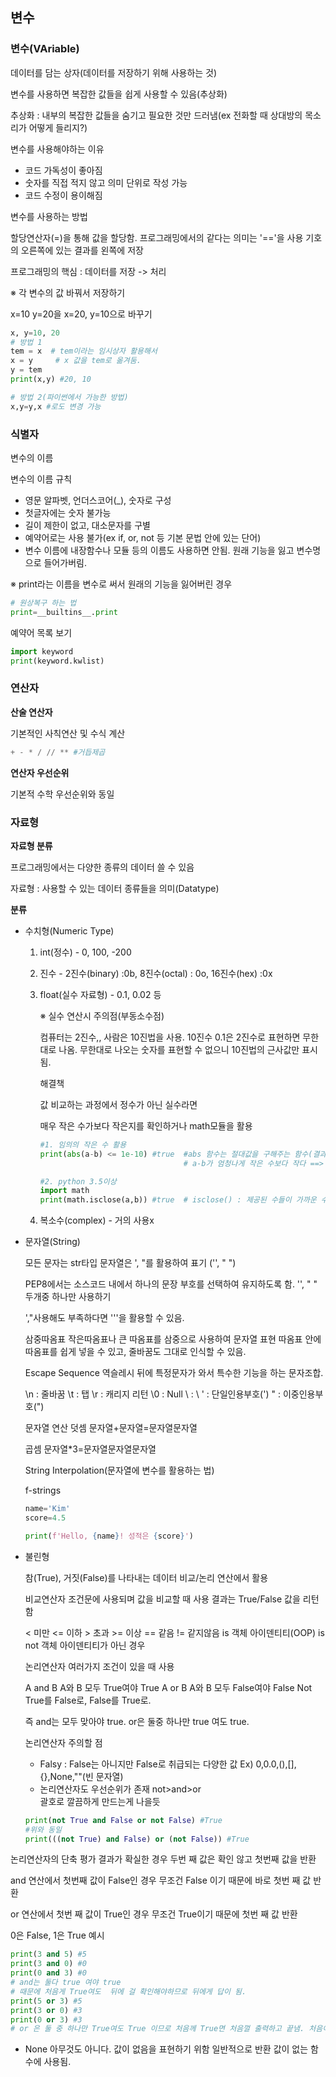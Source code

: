 ## 변수
### 변수(VAriable)
데이터를 담는 상자(데이터를 저장하기 위해 사용하는 것)

변수를 사용하면 복잡한 값들을 쉽게 사용할 수 있음(추상화)

추상화 : 내부의 복잡한 값들을 숨기고 필요한 것만 드러냄(ex 전화할 때 상대방의 목소리가 어떻게 들리지?)

변수를 사용해야하는 이유
* 코드 가독성이 좋아짐
* 숫자를 직접 적지 않고 의미 단위로 작성 가능
* 코드 수정이 용이해짐 
  
변수를 사용하는 방법
 
할당연산자(=)을 통해 값을 할당함.
프로그래밍에서의 같다는 의미는 '=='을 사용
기호의 오른쪽에 있는 결과를 왼쪽에 저장


프로그래밍의 핵심 : 데이터를 저장 -> 처리

※ 각 변수의 값 바꿔서 저장하기

x=10 y=20을 x=20, y=10으로 바꾸기
```python
x, y=10, 20
# 방법 1
tem = x  # tem이라는 임시상자 활용해서 
x = y     # x 값을 tem로 옮겨둠.
y = tem
print(x,y) #20, 10

# 방법 2(파이썬에서 가능한 방법) 
x,y=y,x #로도 변경 가능
```

### 식별자
변수의 이름

변수의 이름 규칙

* 영문 알파벳, 언더스코어(_), 숫자로 구성
* 첫글자에는 숫자 불가능
* 길이 제한이 없고, 대소문자를 구별
* 예약어로는 사용 불가(ex if, or, not 등 기본 문법 안에 있는 단어)
* 변수 이름에 내장함수나 모듈 등의 이름도 사용하면 안됨. 원래 기능을 잃고 변수명으로 들어가버림.

※ print라는 이름을 변수로 써서 원래의 기능을 잃어버린 경우
```python
# 원상복구 하는 법
print=__builtins__.print
```


예약어 목록 보기
```python
import keyword
print(keyword.kwlist)
```


### 연산자
**산술 연산자**

기본적인 사칙연산 및 수식 계산
```python
+ - * / // ** #거듭제곱
```
**연산자 우선순위**

기본적 수학 우선순위와 동일

### 자료형
**자료형 분류**

프로그래밍에서는 다양한 종류의 데이터 쓸 수 있음

자료형 : 사용할 수 있는 데이터 종류들을 의미(Datatype)

**분류**
* 수치형(Numeric Type)
  1. int(정수) - 0, 100, -200

  2. 진수 - 2진수(binary) :0b, 8진수(octal) : 0o, 16진수(hex) :0x

  3. float(실수 자료형) - 0.1, 0.02 등

        ※ 실수 연산시 주의점(부동소수점)

        컴퓨터는 2진수,, 사람은 10진법을 사용.
        10진수 0.1은 2진수로 표현하면 무한대로 나옴.
        무한대로 나오는 숫자를 표현할 수 없으니 10진법의 근사값만 표시됨.


        해결책

        값 비교하는 과정에서 정수가 아닌 실수라면

        매우 작은 수가보다 작은지를 확인하거나 math모듈을 활용
        ```python
        #1. 임의의 작은 수 활용
        print(abs(a-b) <= 1e-10) #true  #abs 함수는 절대값을 구해주는 함수(결과가 항상 양수)
                                        # a-b가 엄청나게 작은 수보다 작다 ==> 같은 값으로 취급한다 는 의미.

        #2. python 3.5이상
        import math
        print(math.isclose(a,b)) #true  # isclose() : 제공된 수들이 가까운 수인지 판단.
        ```
  4. 복소수(complex) - 거의 사용x


* 문자열(String)

    모든 문자는 str타입
    문자열은 ', "를 활용하여 표기
    ('', " ")

    PEP8에서는 소스코드 내에서 하나의 문장 부호를 선택하여 유지하도록 함.
    '', " " 두개중 하나만 사용하기

    ',"사용해도 부족하다면 '''을 활용할 수 있음.
    
    삼중따옴표
    작은따옴표나 큰 따옴표를 삼중으로 사용하여 문자열 표현
    따옴표 안에 따옴표를 쉽게 넣을 수 있고, 줄바꿈도 그대로 인식할 수 있음.

    Escape Sequence
    역슬레시 뒤에 특정문자가 와서 특수한 기능을 하는 문자조합.

    \n : 줄바꿈
    \t : 탭
    \r : 캐리지 리턴
    \0 : Null
    \\ : \ 
     \' : 단일인용부호(')
    \" : 이중인용부호(")

    문자열 연산
    덧셈
    문자열+문자열=문자열문자열

    곱셈
    문자열*3=문자열문자열문자열

    String Interpolation(문자열에 변수를 활용하는 법)

    f-strings
    ```python
    name='Kim'
    score=4.5

    print(f'Hello, {name}! 성적은 {score}')
    ```


* 불린형
  
  참(True), 거짓(False)를 나타내는 데이터
  비교/논리 연산에서 활용

  비교연산자
  조건문에 사용되며 값을 비교할 때 사용
  결과는 True/False 값을 리턴함

  <    미만
  <=   이하
  \>    초과
  \>=   이상
  ==   같음
  !=   같지않음
  is   객체 아이덴티티(OOP)
  is not 객체 아이덴티티가 아닌 경우

  논리연산자
  여러가지 조건이 있을 때 사용

  A and B   A와 B 모두 True여야 True
  A or B    A와 B 모두 False여야 False
  Not       True를 False로, False를 True로.

  즉 and는 모두 맞아야 true. or은 둘중 하나만 true 여도 true.

  논리연산자 주의할 점
  * Falsy : False는 아니지만 False로   취급되는 다양한 값
  Ex) 0,0.0,(),[],{},None,""(빈 문자열)
  * 논리연산자도 우선순위가 존재
  not>and>or  
  괄호로 깔끔하게 만드는게 나을듯
  ```python
  print(not True and False or not False) #True
  #위와 동일
  print(((not True) and False) or (not False)) #True
  ```

논리연산자의 단축 평가
결과가 확실한 경우 두번 째 값은 확인 않고 첫번째 값을 반환

and  연산에서 첫번째 값이 False인 경우 무조건 False 이기 때문에 바로 첫번 째 값 반환

or 연산에서 첫번 째 값이 True인 경우 무조건 True이기 때문에 첫번 째 값 반환

0은 False, 1은 True
예시
```python
print(3 and 5) #5
print(3 and 0) #0
print(0 and 3) #0
# and는 둘다 true 여야 true
# 때문에 처음게 True여도  뒤에 걸 확인해야하므로 뒤에게 답이 됨.
print(5 or 3) #5
print(3 or 0) #3
print(0 or 3) #3
# or 은 둘 중 하나만 True여도 True 이므로 처음께 True면 처음껄 출력하고 끝냄. 처음이 False라면 끝까지 검사해서 뒤에게 출력
```

* None
  아무것도 아니다.
  값이 없음을 표현하기 위함
  일반적으로 반환 값이 없는 함수에 사용됨.
